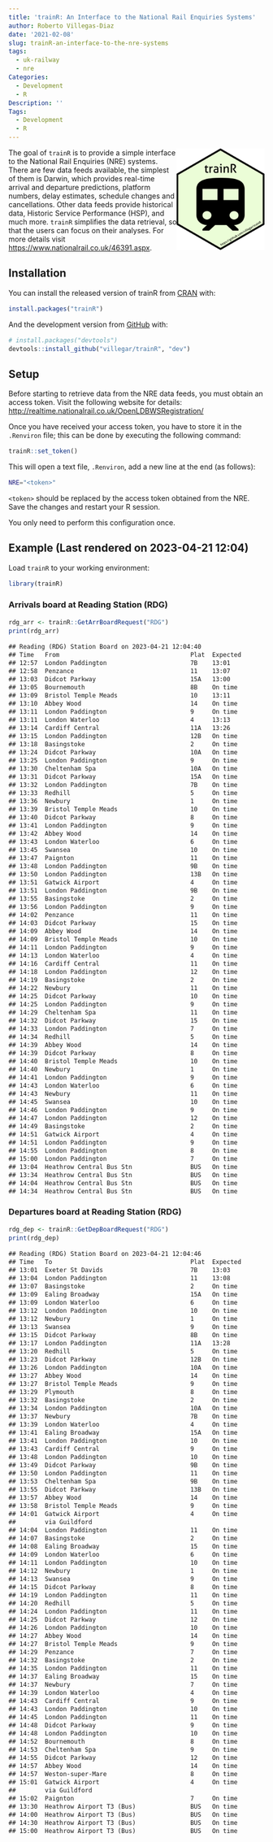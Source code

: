 ```yaml
---
title: 'trainR: An Interface to the National Rail Enquiries Systems'
author: Roberto Villegas-Diaz
date: '2021-02-08'
slug: trainR-an-interface-to-the-nre-systems
tags:
  - uk-railway
  - nre
Categories:
  - Development
  - R
Description: ''
Tags:
  - Development
  - R
---
```


<img src="https://raw.githubusercontent.com/villegar/trainR/main/inst/images/logo.png" alt="logo" align="right" height=200px/>

The goal of `trainR` is to provide a simple interface to the 
National Rail Enquiries (NRE) systems. There are few data feeds 
available, the simplest of them is Darwin, which provides real-time 
arrival and departure predictions, platform numbers, delay estimates, 
schedule changes and cancellations. Other data feeds provide historical 
data, Historic Service Performance (HSP), and much more. `trainR` 
simplifies the data retrieval, so that the users can focus on their 
analyses. For more details visit 
https://www.nationalrail.co.uk/46391.aspx.

## Installation

You can install the released version of trainR from [CRAN](https://CRAN.R-project.org) with:

``` r
install.packages("trainR")
```

And the development version from [GitHub](https://github.com/) with:

``` r
# install.packages("devtools")
devtools::install_github("villegar/trainR", "dev")
```

## Setup
Before starting to retrieve data from the NRE data feeds, you must obtain an access token. 
Visit the following website for details: http://realtime.nationalrail.co.uk/OpenLDBWSRegistration/

Once you have received your access token, you have to store it in the `.Renviron` file; this can be 
done by executing the following command:


```r
trainR::set_token()
```

This will open a text file, `.Renviron`, add a new line at the end (as follows):

```bash
NRE="<token>"
```

`<token>` should be replaced by the access token obtained from the NRE. Save the changes and restart 
your R session.

You only need to perform this configuration once.

## Example (Last rendered on 2023-04-21 12:04)

Load `trainR` to your working environment:

```r
library(trainR)
```

### Arrivals board at Reading Station (RDG)


```r
rdg_arr <- trainR::GetArrBoardRequest("RDG")
print(rdg_arr)
```

```
## Reading (RDG) Station Board on 2023-04-21 12:04:40
## Time   From                                    Plat  Expected
## 12:57  London Paddington                       7B    13:01
## 12:58  Penzance                                11    13:07
## 13:03  Didcot Parkway                          15A   13:00
## 13:05  Bournemouth                             8B    On time
## 13:09  Bristol Temple Meads                    10    13:11
## 13:10  Abbey Wood                              14    On time
## 13:11  London Paddington                       9     On time
## 13:11  London Waterloo                         4     13:13
## 13:14  Cardiff Central                         11A   13:26
## 13:15  London Paddington                       12B   On time
## 13:18  Basingstoke                             2     On time
## 13:24  Didcot Parkway                          10A   On time
## 13:25  London Paddington                       9     On time
## 13:30  Cheltenham Spa                          10A   On time
## 13:31  Didcot Parkway                          15A   On time
## 13:32  London Paddington                       7B    On time
## 13:33  Redhill                                 5     On time
## 13:36  Newbury                                 1     On time
## 13:39  Bristol Temple Meads                    10    On time
## 13:40  Didcot Parkway                          8     On time
## 13:41  London Paddington                       9     On time
## 13:42  Abbey Wood                              14    On time
## 13:43  London Waterloo                         6     On time
## 13:45  Swansea                                 10    On time
## 13:47  Paignton                                11    On time
## 13:48  London Paddington                       9B    On time
## 13:50  London Paddington                       13B   On time
## 13:51  Gatwick Airport                         4     On time
## 13:51  London Paddington                       9B    On time
## 13:55  Basingstoke                             2     On time
## 13:56  London Paddington                       9     On time
## 14:02  Penzance                                11    On time
## 14:03  Didcot Parkway                          15    On time
## 14:09  Abbey Wood                              14    On time
## 14:09  Bristol Temple Meads                    10    On time
## 14:11  London Paddington                       9     On time
## 14:13  London Waterloo                         4     On time
## 14:16  Cardiff Central                         11    On time
## 14:18  London Paddington                       12    On time
## 14:19  Basingstoke                             2     On time
## 14:22  Newbury                                 11    On time
## 14:25  Didcot Parkway                          10    On time
## 14:25  London Paddington                       9     On time
## 14:29  Cheltenham Spa                          11    On time
## 14:32  Didcot Parkway                          15    On time
## 14:33  London Paddington                       7     On time
## 14:34  Redhill                                 5     On time
## 14:39  Abbey Wood                              14    On time
## 14:39  Didcot Parkway                          8     On time
## 14:40  Bristol Temple Meads                    10    On time
## 14:40  Newbury                                 1     On time
## 14:41  London Paddington                       9     On time
## 14:43  London Waterloo                         6     On time
## 14:43  Newbury                                 11    On time
## 14:45  Swansea                                 10    On time
## 14:46  London Paddington                       9     On time
## 14:47  London Paddington                       12    On time
## 14:49  Basingstoke                             2     On time
## 14:51  Gatwick Airport                         4     On time
## 14:51  London Paddington                       9     On time
## 14:55  London Paddington                       8     On time
## 15:00  London Paddington                       7     On time
## 13:04  Heathrow Central Bus Stn                BUS   On time
## 13:34  Heathrow Central Bus Stn                BUS   On time
## 14:04  Heathrow Central Bus Stn                BUS   On time
## 14:34  Heathrow Central Bus Stn                BUS   On time
```

### Departures board at Reading Station (RDG)


```r
rdg_dep <- trainR::GetDepBoardRequest("RDG")
print(rdg_dep)
```

```
## Reading (RDG) Station Board on 2023-04-21 12:04:46
## Time   To                                      Plat  Expected
## 13:01  Exeter St Davids                        7B    13:03
## 13:04  London Paddington                       11    13:08
## 13:07  Basingstoke                             2     On time
## 13:09  Ealing Broadway                         15A   On time
## 13:09  London Waterloo                         6     On time
## 13:12  London Paddington                       10    On time
## 13:12  Newbury                                 1     On time
## 13:13  Swansea                                 9     On time
## 13:15  Didcot Parkway                          8B    On time
## 13:17  London Paddington                       11A   13:28
## 13:20  Redhill                                 5     On time
## 13:23  Didcot Parkway                          12B   On time
## 13:26  London Paddington                       10A   On time
## 13:27  Abbey Wood                              14    On time
## 13:27  Bristol Temple Meads                    9     On time
## 13:29  Plymouth                                8     On time
## 13:32  Basingstoke                             2     On time
## 13:34  London Paddington                       10A   On time
## 13:37  Newbury                                 7B    On time
## 13:39  London Waterloo                         4     On time
## 13:41  Ealing Broadway                         15A   On time
## 13:41  London Paddington                       10    On time
## 13:43  Cardiff Central                         9     On time
## 13:48  London Paddington                       10    On time
## 13:49  Didcot Parkway                          9B    On time
## 13:50  London Paddington                       11    On time
## 13:53  Cheltenham Spa                          9B    On time
## 13:55  Didcot Parkway                          13B   On time
## 13:57  Abbey Wood                              14    On time
## 13:58  Bristol Temple Meads                    9     On time
## 14:01  Gatwick Airport                         4     On time
##        via Guildford                           
## 14:04  London Paddington                       11    On time
## 14:07  Basingstoke                             2     On time
## 14:08  Ealing Broadway                         15    On time
## 14:09  London Waterloo                         6     On time
## 14:11  London Paddington                       10    On time
## 14:12  Newbury                                 1     On time
## 14:13  Swansea                                 9     On time
## 14:15  Didcot Parkway                          8     On time
## 14:19  London Paddington                       11    On time
## 14:20  Redhill                                 5     On time
## 14:24  London Paddington                       11    On time
## 14:25  Didcot Parkway                          12    On time
## 14:26  London Paddington                       10    On time
## 14:27  Abbey Wood                              14    On time
## 14:27  Bristol Temple Meads                    9     On time
## 14:29  Penzance                                7     On time
## 14:32  Basingstoke                             2     On time
## 14:35  London Paddington                       11    On time
## 14:37  Ealing Broadway                         15    On time
## 14:37  Newbury                                 7     On time
## 14:39  London Waterloo                         4     On time
## 14:43  Cardiff Central                         9     On time
## 14:43  London Paddington                       10    On time
## 14:45  London Paddington                       11    On time
## 14:48  Didcot Parkway                          9     On time
## 14:48  London Paddington                       10    On time
## 14:52  Bournemouth                             8     On time
## 14:53  Cheltenham Spa                          9     On time
## 14:55  Didcot Parkway                          12    On time
## 14:57  Abbey Wood                              14    On time
## 14:57  Weston-super-Mare                       8     On time
## 15:01  Gatwick Airport                         4     On time
##        via Guildford                           
## 15:02  Paignton                                7     On time
## 13:30  Heathrow Airport T3 (Bus)               BUS   On time
## 14:00  Heathrow Airport T3 (Bus)               BUS   On time
## 14:30  Heathrow Airport T3 (Bus)               BUS   On time
## 15:00  Heathrow Airport T3 (Bus)               BUS   On time
```
